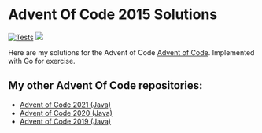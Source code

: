 # Advent Of Code 2015 Solutions

[![Tests](https://github.com/jerchende/advent-of-code-2015/workflows/Tests/badge.svg?branch=master)](https://github.com/jerchende/advent-of-code-2015/actions?query=workflow%3ATests)
[![](https://img.shields.io/badge/stars%20⭐-6-yellow)](https://adventofcode.com/2015)

Here are my solutions for the Advent of Code [Advent of Code](https://adventofcode.com/2015). Implemented with Go for exercise.

## My other Advent Of Code repositories:

* [Advent of Code 2021 (Java)](https://github.com/jerchende/advent-of-code-2021)
* [Advent of Code 2020 (Java)](https://github.com/jerchende/advent-of-code-2020)
* [Advent of Code 2019 (Java)](https://github.com/jerchende/advent-of-code-2019)
 